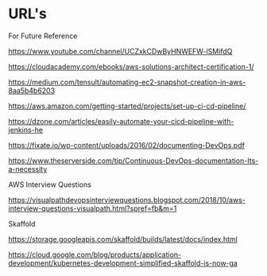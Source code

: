 # URL's
For Future Reference

https://www.youtube.com/channel/UCZxkCDwByHNWEFW-lSMifdQ


https://cloudacademy.com/ebooks/aws-solutions-architect-certification-1/

https://medium.com/tensult/automating-ec2-snapshot-creation-in-aws-8aa5b4b6203

https://aws.amazon.com/getting-started/projects/set-up-ci-cd-pipeline/

https://dzone.com/articles/easily-automate-your-cicd-pipeline-with-jenkins-he

https://fixate.io/wp-content/uploads/2016/02/documenting-DevOps.pdf

https://www.theserverside.com/tip/Continuous-DevOps-documentation-Its-a-necessity

AWS Interview Questions

https://visualpathdevopsinterviewquestions.blogspot.com/2018/10/aws-interview-questions-visualpath.html?spref=fb&m=1




Skaffold

https://storage.googleapis.com/skaffold/builds/latest/docs/index.html

https://cloud.google.com/blog/products/application-development/kubernetes-development-simplified-skaffold-is-now-ga
